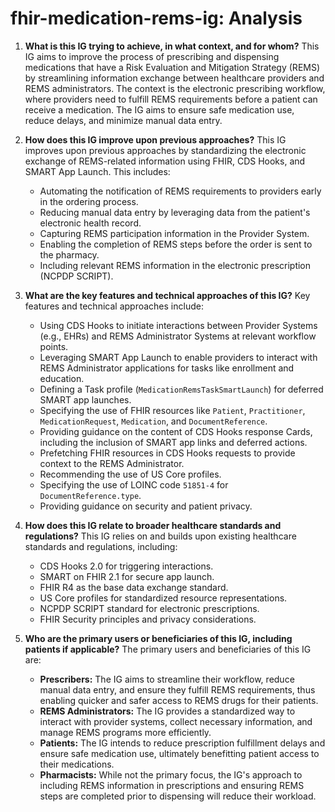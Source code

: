 # fhir-medication-rems-ig: Analysis

1.  **What is this IG trying to achieve, in what context, and for whom?** This IG aims to improve the process of prescribing and dispensing medications that have a Risk Evaluation and Mitigation Strategy (REMS) by streamlining information exchange between healthcare providers and REMS administrators. The context is the electronic prescribing workflow, where providers need to fulfill REMS requirements before a patient can receive a medication. The IG aims to ensure safe medication use, reduce delays, and minimize manual data entry.

2.  **How does this IG improve upon previous approaches?** This IG improves upon previous approaches by standardizing the electronic exchange of REMS-related information using FHIR, CDS Hooks, and SMART App Launch. This includes:
    *   Automating the notification of REMS requirements to providers early in the ordering process.
    *   Reducing manual data entry by leveraging data from the patient's electronic health record.
    *   Capturing REMS participation information in the Provider System.
    *   Enabling the completion of REMS steps before the order is sent to the pharmacy.
    *   Including relevant REMS information in the electronic prescription (NCPDP SCRIPT).

3.  **What are the key features and technical approaches of this IG?** Key features and technical approaches include:
    *   Using CDS Hooks to initiate interactions between Provider Systems (e.g., EHRs) and REMS Administrator Systems at relevant workflow points.
    *   Leveraging SMART App Launch to enable providers to interact with REMS Administrator applications for tasks like enrollment and education.
    *   Defining a Task profile (`MedicationRemsTaskSmartLaunch`) for deferred SMART app launches.
    *   Specifying the use of FHIR resources like `Patient`, `Practitioner`, `MedicationRequest`, `Medication`, and `DocumentReference`.
    *   Providing guidance on the content of CDS Hooks response Cards, including the inclusion of SMART app links and deferred actions.
    *   Prefetching FHIR resources in CDS Hooks requests to provide context to the REMS Administrator.
    *   Recommending the use of US Core profiles.
    *   Specifying the use of LOINC code `51851-4` for `DocumentReference.type`.
    *   Providing guidance on security and patient privacy.

4.  **How does this IG relate to broader healthcare standards and regulations?** This IG relies on and builds upon existing healthcare standards and regulations, including:
    *   CDS Hooks 2.0 for triggering interactions.
    *   SMART on FHIR 2.1 for secure app launch.
    *   FHIR R4 as the base data exchange standard.
    *   US Core profiles for standardized resource representations.
    *   NCPDP SCRIPT standard for electronic prescriptions.
    *   FHIR Security principles and privacy considerations.

5.  **Who are the primary users or beneficiaries of this IG, including patients if applicable?** The primary users and beneficiaries of this IG are:
    *   **Prescribers:** The IG aims to streamline their workflow, reduce manual data entry, and ensure they fulfill REMS requirements, thus enabling quicker and safer access to REMS drugs for their patients.
    *   **REMS Administrators:** The IG provides a standardized way to interact with provider systems, collect necessary information, and manage REMS programs more efficiently.
    *   **Patients:** The IG intends to reduce prescription fulfillment delays and ensure safe medication use, ultimately benefitting patient access to their medications.
    *  **Pharmacists:** While not the primary focus, the IG's approach to including REMS information in prescriptions and ensuring REMS steps are completed prior to dispensing will reduce their workload.
